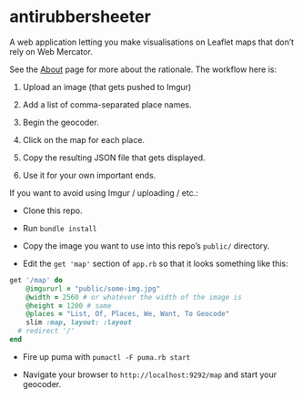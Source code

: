# antirubbersheeter

A web application letting you make visualisations on Leaflet maps that don’t rely on Web Mercator.

See the [About](http://antirubbersheeter.moacir.com) page for more about the
rationale. The workflow here is:

1. Upload an image (that gets pushed to Imgur)

1. Add a list of comma-separated place names.

1. Begin the geocoder.

1. Click on the map for each place.

1. Copy the resulting JSON file that gets displayed.

1. Use it for your own important ends.

If you want to avoid using Imgur / uploading / etc.:

* Clone this repo.

* Run `bundle install`

* Copy the image you want to use into this repo’s `public/` directory.

* Edit the `get 'map'` section of `app.rb` so that it looks something like this:

```ruby
get '/map' do
	@imgururl = "public/some-img.jpg"
	@width = 2560 # or whatever the width of the image is
	@height = 1200 # same
	@places = "List, Of, Places, We, Want, To Geocode"
	slim :map, layout: :layout
  # redirect '/'
end
```

* Fire up puma with `pumactl -F puma.rb start`

* Navigate your browser to `http://localhost:9292/map` and start your geocoder.




